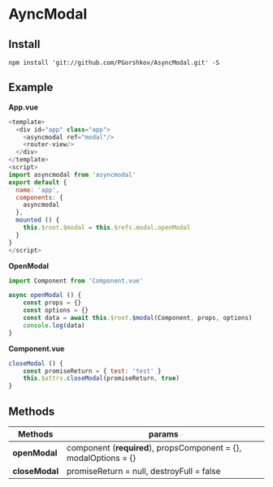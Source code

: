 # AyncModal
## Install
`
npm install 'git://github.com/PGorshkov/AsyncModal.git' -S
`

## Example
**App.vue**
```javascript
<template>
  <div id="app" class="app">
    <asyncmodal ref="modal"/>
    <router-view/>
  </div>
</template>
<script>
import asyncmodal from 'asyncmodal'
export default {
  name: 'app',
  components: {
    asyncmodal
  },
  mounted () {
    this.$root.$modal = this.$refs.modal.openModal
  }
}
</script>
```
**OpenModal**
```javascript
import Component from 'Component.vue'

async openModal () {
	const props = {}
	const options = {}
	const data = await this.$root.$modal(Component, props, options)
	console.log(data)
}
```
**Component.vue**
```javascript
closeModal () {
	const promiseReturn = { test: 'test' }
	this.$attrs.closeModal(promiseReturn, true)
}
```

## Methods
|  Methods | params  |
| ------------ | ------------ |
| **openModal**   | component (**required**), propsComponent = {}, modalOptions = {}  |
| **closeModal**  |  promiseReturn = null, destroyFull = false |   |
